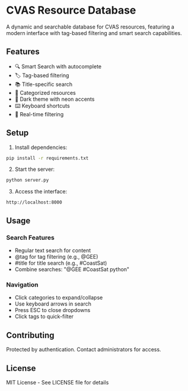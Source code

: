 # CVAS Resource Database

A dynamic and searchable database for CVAS resources, featuring a modern interface with tag-based filtering and smart search capabilities.

## Features

- 🔍 Smart Search with autocomplete
- 🏷️ Tag-based filtering
- 📚 Title-specific search
- 📂 Categorized resources
- 🎨 Dark theme with neon accents
- ⌨️ Keyboard shortcuts
- 🔄 Real-time filtering

## Setup

1. Install dependencies:
```bash
pip install -r requirements.txt
```

2. Start the server:
```bash
python server.py
```

3. Access the interface:
```
http://localhost:8000
```

## Usage

### Search Features
- Regular text search for content
- @tag for tag filtering (e.g., @GEE)
- #title for title search (e.g., #CoastSat)
- Combine searches: "@GEE #CoastSat python"

### Navigation
- Click categories to expand/collapse
- Use keyboard arrows in search
- Press ESC to close dropdowns
- Click tags to quick-filter

## Contributing

Protected by authentication. Contact administrators for access.

## License

MIT License - See LICENSE file for details